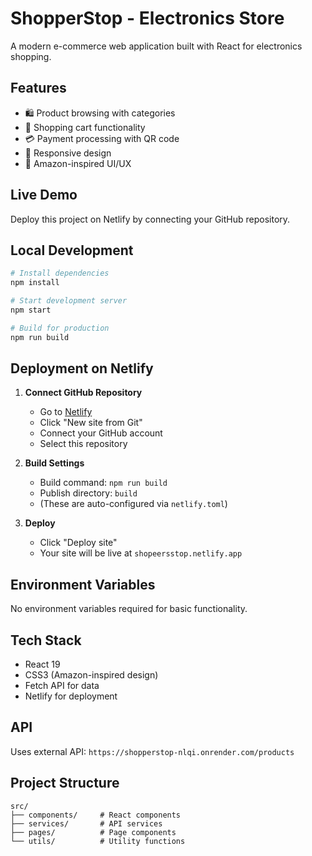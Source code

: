 # ShopperStop - Electronics Store

A modern e-commerce web application built with React for electronics shopping.

## Features

- 🛍️ Product browsing with categories
- 🛒 Shopping cart functionality
- 💳 Payment processing with QR code
- 📱 Responsive design
- 🎯 Amazon-inspired UI/UX

## Live Demo

Deploy this project on Netlify by connecting your GitHub repository.

## Local Development

```bash
# Install dependencies
npm install

# Start development server
npm start

# Build for production
npm run build
```

## Deployment on Netlify

1. **Connect GitHub Repository**
   - Go to [Netlify](https://netlify.com)
   - Click "New site from Git"
   - Connect your GitHub account
   - Select this repository

2. **Build Settings**
   - Build command: `npm run build`
   - Publish directory: `build`
   - (These are auto-configured via `netlify.toml`)

3. **Deploy**
   - Click "Deploy site"
   - Your site will be live at `shopeersstop.netlify.app`

## Environment Variables

No environment variables required for basic functionality.

## Tech Stack

- React 19
- CSS3 (Amazon-inspired design)
- Fetch API for data
- Netlify for deployment

## API

Uses external API: `https://shopperstop-nlqi.onrender.com/products`

## Project Structure

```
src/
├── components/     # React components
├── services/       # API services
├── pages/          # Page components
└── utils/          # Utility functions
```